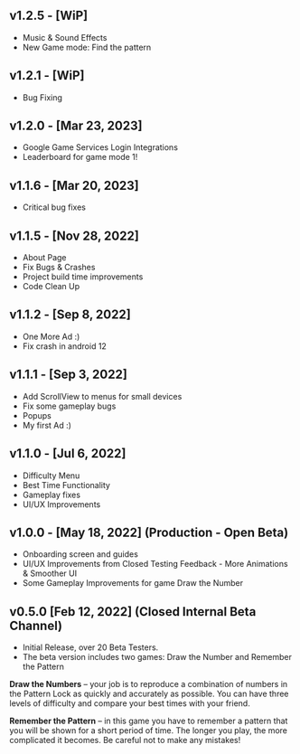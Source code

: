 ## v1.2.5 - [WiP]
* Music & Sound Effects
* New Game mode: Find the pattern

## v1.2.1  - [WiP]
* Bug Fixing 

## v1.2.0  - [Mar 23, 2023]
* Google Game Services Login Integrations
* Leaderboard for game mode 1! 

## v1.1.6  - [Mar 20, 2023]
* Critical bug fixes

## v1.1.5  - [Nov 28, 2022]

* About Page
* Fix Bugs & Crashes
* Project build time improvements 
* Code Clean Up

## v1.1.2  - [Sep 8, 2022]

* One More Ad :)
* Fix crash in android 12 

## v1.1.1  - [Sep 3, 2022] 

* Add ScrollView to menus for small devices
* Fix some gameplay bugs
* Popups
* My first Ad :) 


## v1.1.0  - [Jul 6, 2022]

* Difficulty Menu
* Best Time Functionality
* Gameplay fixes
* UI/UX Improvements

## v1.0.0 - [May 18, 2022] (Production - Open Beta)

* Onboarding screen and guides
* UI/UX Improvements from Closed Testing Feedback - More Animations & Smoother UI
* Some Gameplay Improvements for game Draw the Number

## v0.5.0 [Feb 12, 2022] (Closed Internal Beta Channel)

* Initial Release, over 20 Beta Testers.
* The beta version includes two games: Draw the Number and Remember the Pattern


**Draw the Numbers** – your job is to reproduce a combination of numbers in the Pattern Lock as quickly and accurately as possible. You can have three levels of difficulty and compare your best times with your friend.

**Remember the Pattern** – in this game you have to remember a pattern that you will be shown for a short period of time. The longer you play, the more complicated it becomes. Be careful not to make any mistakes!
